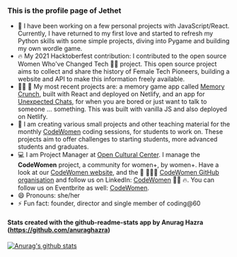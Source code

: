### This is the profile page of Jethet

- 🔭 I have been working on a few personal projects with JavaScript/React. Currently, I have returned to my first love and started to refresh my Python skills with some simple projects, diving into Pygame and building my own wordle game.
- 🔥 My 2021 Hacktoberfest contribution: I contributed to the open source Women Who've Changed Tech 👩‍💻 project. This open source project aims to collect and share the history of Female Tech Pioneers, building a website and API to make this information freely available.
- 👩‍💻 💪 My most recent projects are: a memory game app called [Memory Crunch](https://jethet-memory-game.netlify.app/), built with React and deployed on Netlify, and an app for [Unexpected Chats](https://jethet-unexpected-chat-app.netlify.app/), for when you are bored or just want to talk to someone ... something. This was built with vanilla JS and also deployed on Netlify.
- :raising_hand: I am creating various small projects and other teaching material for the monthly [CodeWomen](https://codewomen-barcelona.notion.site/CodeWomen-e233c21e203d41fab28acb1db8b00274) coding sessions, for students to work on. These projects aim to offer challenges to starting students, more advanced students and graduates.
- :computer: I am Project Manager at [Open Cultural Center](https://openculturalcenter.org). I manage the **CodeWomen** project, a community for women+, by women+. Have a look at our [CodeWomen website](https://codewomen-barcelona.notion.site/CodeWomen-e233c21e203d41fab28acb1db8b00274), and the 💪 👩🏽‍💻 [CodeWomen GitHub organisation](https://github.com/CodeWomen-Barcelona) and follow us on LinkedIn: [CodeWomen](https://es.linkedin.com/showcase/migracode-codewomen) 👩‍💻 🔥. You can follow us on Eventbrite as well: [CodeWomen](https://www.eventbrite.es/o/codewomen-52362448213).
- 😄 Pronouns: she/her
- ⚡ Fun fact: founder, director and single member of coding@60


#### Stats created with the github-readme-stats app by Anurag Hazra (https://github.com/anuraghazra)


[![Anurag's github stats](https://github-readme-stats.vercel.app/api/?username=jethet&count_private=true&include_all_commits=true&show_icons=true&theme=cobalt)](https://github.com/jethet/github-readme-stats)
